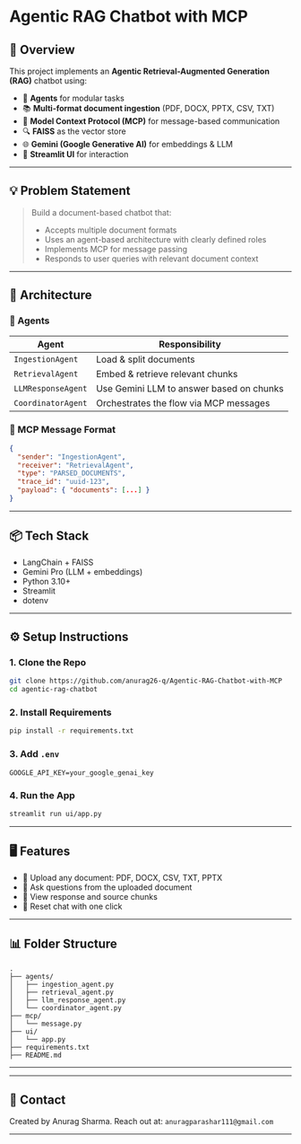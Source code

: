# Agentic RAG Chatbot with MCP

## 📌 Overview

This project implements an **Agentic Retrieval-Augmented Generation (RAG)** chatbot using:

* 🧠 **Agents** for modular tasks
* 📚 **Multi-format document ingestion** (PDF, DOCX, PPTX, CSV, TXT)
* 🧾 **Model Context Protocol (MCP)** for message-based communication
* 🔍 **FAISS** as the vector store
* 🌐 **Gemini (Google Generative AI)** for embeddings & LLM
* 📱 **Streamlit UI** for interaction

---

## 💡 Problem Statement

> Build a document-based chatbot that:
>
> * Accepts multiple document formats
> * Uses an agent-based architecture with clearly defined roles
> * Implements MCP for message passing
> * Responds to user queries with relevant document context

---

## 🧠 Architecture

### 👷 Agents

| Agent              | Responsibility                           |
| ------------------ | ---------------------------------------- |
| `IngestionAgent`   | Load & split documents                   |
| `RetrievalAgent`   | Embed & retrieve relevant chunks         |
| `LLMResponseAgent` | Use Gemini LLM to answer based on chunks |
| `CoordinatorAgent` | Orchestrates the flow via MCP messages   |

### 🔁 MCP Message Format

```json
{
  "sender": "IngestionAgent",
  "receiver": "RetrievalAgent",
  "type": "PARSED_DOCUMENTS",
  "trace_id": "uuid-123",
  "payload": { "documents": [...] }
}
```

---

## 📦 Tech Stack

* LangChain + FAISS
* Gemini Pro (LLM + embeddings)
* Python 3.10+
* Streamlit
* dotenv

---

## ⚙️ Setup Instructions

### 1. Clone the Repo

```bash
git clone https://github.com/anurag26-q/Agentic-RAG-Chatbot-with-MCP
cd agentic-rag-chatbot
```

### 2. Install Requirements

```bash
pip install -r requirements.txt
```

### 3. Add `.env`

```env
GOOGLE_API_KEY=your_google_genai_key
```

### 4. Run the App

```bash
streamlit run ui/app.py
```

---

## 🖥️ Features

* 📄 Upload any document: PDF, DOCX, CSV, TXT, PPTX
* 💬 Ask questions from the uploaded document
* 📂 View response and source chunks
* 🔁 Reset chat with one click

---

## 📊 Folder Structure

```
.
├── agents/
│   ├── ingestion_agent.py
│   ├── retrieval_agent.py
│   ├── llm_response_agent.py
│   └── coordinator_agent.py
├── mcp/
│   └── message.py
├── ui/
│   └── app.py
├── requirements.txt
├── README.md
```

---

---

## 📧 Contact

Created by Anurag Sharma. Reach out at: `anuragparashar111@gmail.com`

---


